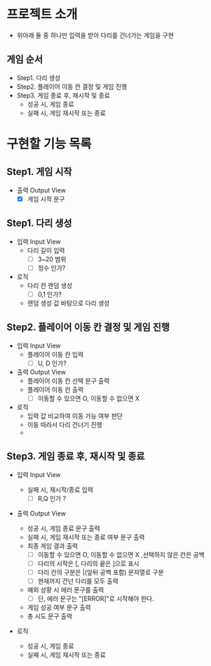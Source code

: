 # 프로젝트 소개
- 위아래 둘 중 하나만 입력을 받아 다리를 건너가는 게임을 구현

## 게임 순서
- Step1. 다리 생성 
- Step2. 플레이어 이동 칸 결정 및 게임 진행
- Step3. 게임 종료 후, 재시작 및 종료
  - 성공 시, 게임 종료
  - 실패 시, 게임 재시작 또는 종료
  
# 구현할 기능 목록
## Step1. 게임 시작
- 출력 Output View
  -[x] 게임 시작 문구 
## Step1. 다리 생성
- 입력 Input View
  - 다리 길이 입력
    - [ ] 3~20 범위
    - [ ] 정수 인가?
- 로직
  - 다리 칸 랜덤 생성
    - [ ] 0,1 인가?
  - 랜덤 생성 값 바탕으로 다리 생성
## Step2. 플레이어 이동 칸 결정 및 게임 진행
- 입력 Input View
  - 플레이어 이동 칸 입력
    - [ ] U, D 인가?
- 출력 Output View
  - 플레이어 이동 칸 선택 문구 출력
  - 플레이어 이동 칸 출력
    - [ ] 이동할 수 있으면 O, 이동할 수 없으면 X
- 로직
  - 입력 값 비교하여 이동 가능 여부 판단
  - 이동 따라서 다리 건너기 진행
  - 
## Step3. 게임 종료 후, 재시작 및 종료
- 입력 Input View 
  - 실패 시, 재시작/종료 입력
    - [ ] R,Q 인가 ? 
- 출력 Output View
  - 성공 시, 게임 종료 문구 출력
  - 실패 시, 게임 재시작 또는 종료 여부 문구 출력
  - 최종 게임 결과 출력
    - [ ] 이동할 수 있으면 O, 이동할 수 없으면 X ,선택하지 않은 칸은 공백 
    - [ ] 다리의 시작은 [, 다리의 끝은 ]으로 표시 
    - [ ] 다리 칸의 구분은 |(앞뒤 공백 포함) 문자열로 구분 
    - [ ] 현재까지 건넌 다리를 모두 출력 
  - 예외 상황 시 에러 문구를 출력
    - [ ] 단, 에러 문구는 "[ERROR]"로 시작해야 한다.
  - 게임 성공 여부 문구 출력
  - 총 시도 문구 출력

- 로직
  - 성공 시, 게임 종료
  - 실패 시, 게임 재시작 또는 종료

